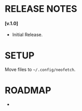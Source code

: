 # RELEASE NOTES

#### [v.1.0]
* Initial Release.

# SETUP

Move files to `~/.config/neofetch`. 

# ROADMAP 
-
 

